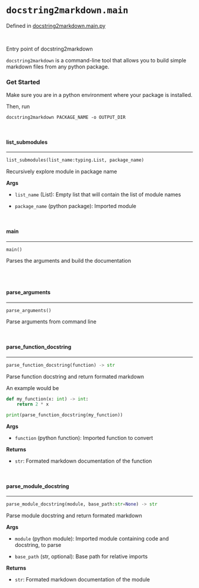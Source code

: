 # `docstring2markdown.main`

Defined in [docstring2markdown.main.py](../docstring2markdown/main.py)


<br/>


Entry point of docstring2markdown

`docstring2markdown` is a command-line tool that allows you to build
simple markdown files from any python package.

### Get Started

Make sure you are in a python environment where your package is
installed.

Then, run

```
docstring2markdown PACKAGE_NAME -o OUTPUT_DIR
```




<br/>


#### list_submodules

---

```python
list_submodules(list_name:typing.List, package_name)
```

Recursively explore module in package name



__Args__


- `list_name` (List): Empty list that will contain the list of module names

- `package_name` (python package): Imported module


<br/>

#### main

---

```python
main()
```

Parses the arguments and build the documentation




<br/>



<br/>

#### parse_arguments

---

```python
parse_arguments()
```

Parse arguments from command line




<br/>

#### parse_function_docstring

---

```python
parse_function_docstring(function) -> str
```

Parse function docstring and return formated markdown

An example would be

```python
def my_function(x: int) -> int:
    return 2 * x

print(parse_function_docstring(my_function))
```

__Args__


- `function` (python function): Imported function to convert

__Returns__


- `str`: Formated markdown documentation of the function


<br/>

#### parse_module_docstring

---

```python
parse_module_docstring(module, base_path:str=None) -> str
```

Parse module docstring and return formated markdown



__Args__


- `module` (python module): Imported module containing code and docstring, to parse

- `base_path` (str, optional): Base path for relative imports

__Returns__


- `str`: Formated markdown documentation of the module
